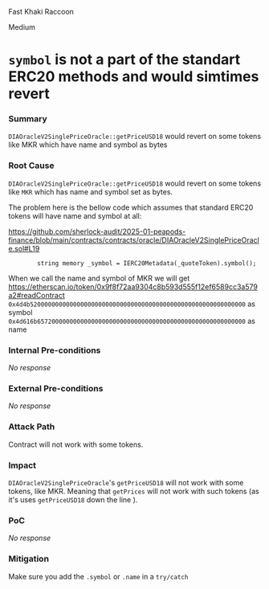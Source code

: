 Fast Khaki Raccoon

Medium

# `symbol` is not a part of the standart ERC20 methods and would simtimes revert

### Summary

`DIAOracleV2SinglePriceOracle::getPriceUSD18` would revert on some tokens like MKR which have name and symbol as bytes

### Root Cause

`DIAOracleV2SinglePriceOracle::getPriceUSD18` would revert on some tokens like `MKR` which has name and symbol set as bytes. 

The problem here is the bellow code which assumes that standard ERC20 tokens will have name and symbol at all:

https://github.com/sherlock-audit/2025-01-peapods-finance/blob/main/contracts/contracts/oracle/DIAOracleV2SinglePriceOracle.sol#L19
```solidity
        string memory _symbol = IERC20Metadata(_quoteToken).symbol();
```


When we call the name and symbol of MKR we will get 
https://etherscan.io/token/0x9f8f72aa9304c8b593d555f12ef6589cc3a579a2#readContract
`0x4d4b520000000000000000000000000000000000000000000000000000000000` as symbol
`0x4d616b6572000000000000000000000000000000000000000000000000000000` as name

### Internal Pre-conditions

_No response_

### External Pre-conditions

_No response_

### Attack Path

Contract will not work with some tokens.

### Impact

`DIAOracleV2SinglePriceOracle`'s `getPriceUSD18` will not work with some tokens, like MKR. Meaning that `getPrices` will not work with such tokens (as it's uses `getPriceUSD18` down the line ).

### PoC

_No response_

### Mitigation

Make sure you add the `.symbol` or `.name` in a `try/catch`
